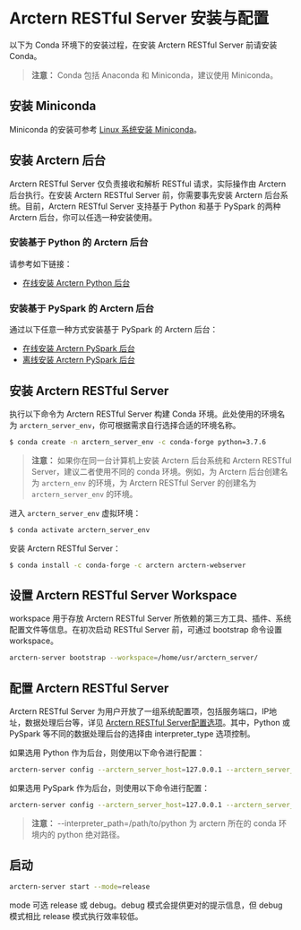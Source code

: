 # Arctern RESTful Server 安装与配置

以下为 Conda 环境下的安装过程，在安装 Arctern RESTful Server 前请安装 Conda。

> **注意：** Conda 包括 Anaconda 和 Miniconda，建议使用 Miniconda。

## 安装 Miniconda

Miniconda 的安装可参考 [Linux 系统安装 Miniconda](https://docs.conda.io/projects/conda/en/latest/user-guide/install/linux.html)。

## 安装 Arctern 后台

Arctern RESTful Server 仅负责接收和解析 RESTful 请求，实际操作由 Arctern 后台执行。在安装 Arctern RESTful Server 前，你需要事先安装 Arctern 后台系统。目前，Arctern RESTful Server 支持基于 Python 和基于 PySpark 的两种 Arctern 后台，你可以任选一种安装使用。

### 安装基于 Python 的 Arctern 后台

请参考如下链接：

* [在线安装 Arctern Python 后台](../python/installation_and_deployment/install_arctern_on_python.md)

### 安装基于 PySpark 的 Arctern 后台

通过以下任意一种方式安装基于 PySpark 的 Arctern 后台：

* [在线安装 Arctern PySpark 后台](../spark/installation_and_deployment/install_arctern_on_spark_cn.md)
* [离线安装 Arctern PySpark 后台](../spark/installation_and_deployment/offline_install_arctern_on_spark_cn.md)

## 安装 Arctern RESTful Server

执行以下命令为 Arctern RESTful Server 构建 Conda 环境。此处使用的环境名为 `arctern_server_env`，你可根据需求自行选择合适的环境名称。

```bash
$ conda create -n arctern_server_env -c conda-forge python=3.7.6
```

> **注意：** 如果你在同一台计算机上安装 Arctern 后台系统和 Arctern RESTful Server，建议二者使用不同的 conda 环境。例如，为 Arctern 后台创建名为 `arctern_env` 的环境，为 Arctern RESTful Server 的创建名为 `arctern_server_env` 的环境。

进入 `arctern_server_env` 虚拟环境：

```bash
$ conda activate arctern_server_env
```

安装 Arctern RESTful Server：

```bash
$ conda install -c conda-forge -c arctern arctern-webserver
```

## 设置 Arctern RESTful Server Workspace

workspace 用于存放 Arctern RESTful Server 所依赖的第三方工具、插件、系统配置文件等信息。在初次启动 RESTful Server 前，可通过 bootstrap 命令设置 workspace。

```bash
arctern-server bootstrap --workspace=/home/usr/arctern_server/
```

## 配置 Arctern RESTful Server

Arctern RESTful Server 为用户开放了一组系统配置项，包括服务端口，IP地址，数据处理后台等，详见 [Arctern RESTful Server配置选项](./restful_config.md)。其中，Python 或 PySpark 等不同的数据处理后台的选择由 interpreter_type 选项控制。

如果选用 Python 作为后台，则使用以下命令进行配置：

```bash
arctern-server config --arctern_server_host=127.0.0.1 --arctern_server_port=8080 --interpreter_type=python --interpreter_name=arcternpython --interpreter_python_path=</path/to/python>
```

如果选用 PySpark 作为后台，则使用以下命令进行配置：

```bash
arctern-server config --arctern_server_host=127.0.0.1 --arctern_server_port=8080 --interpreter_type=pyspark --interpreter_name=arcternpyspark --interpreter_pyspark_python=</path/to/python> --interpreter_pyspark_driver_python=</path/to/python> --interpreter_spark_home=</path/to/spark> --interpreter_master=local[*]
```

> **注意：** --interpreter_path=/path/to/python 为 arctern 所在的 conda 环境内的 python 绝对路径。

## 启动

```bash
arctern-server start --mode=release
```

mode 可选 release 或 debug。debug 模式会提供更对的提示信息，但 debug 模式相比 release 模式执行效率较低。